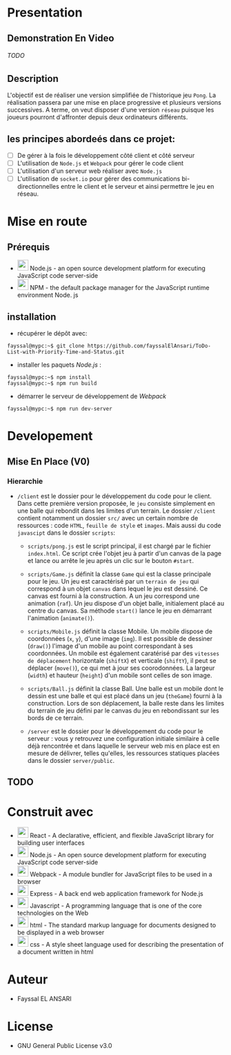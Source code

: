 # Presentation
## Demonstration En Video
###### TODO

## Description
L'objectif est de réaliser une version simplifiée de l'historique jeu `Pong`. La réalisation passera par une mise en place progressive et plusieurs versions successives. A terme, on veut disposer d'une version `réseau` puisque les joueurs pourront d'affronter depuis deux ordinateurs différents.

## les principes abordeés dans ce projet:
* [ ] De gérer à la fois le développement côté client et côté serveur
* [ ] L'utilisation de `Node.js` et `Webpack` pour gérer le code client
* [ ] L'utilisation d'un serveur web réaliser avec `Node.js`
* [ ] L'utilisation de `socket.io` pour gérer des communications bi-directionnelles entre le client et le serveur et ainsi permettre le jeu en réseau.

# Mise en route
## Prérequis
* <img src="https://icon-library.com/images/nodejs-icon/nodejs-icon-7.jpg" width="25">  Node.js - an open source development platform for executing JavaScript code server-side
* <img src="https://seeklogo.com/images/N/npm-logo-01B8642EDD-seeklogo.com.png" width="25">  NPM - the default package manager for the JavaScript runtime environment Node. js

## installation
* récupérer le dépôt avec:
```console
fayssal@mypc:~$ git clone https://github.com/fayssalElAnsari/ToDo-List-with-Priority-Time-and-Status.git
```
* installer les paquets *Node.js* :
 ```console
 fayssal@mypc:~$ npm install
 fayssal@mypc:~$ npm run build
```
 * démarrer le serveur de développement de *Webpack*
 ```console
 fayssal@mypc:~$ npm run dev-server
 ```

# Developement
## Mise En Place (V0)
### Hierarchie

* `/client` est le dossier pour le développement du code pour le client. Dans cette première version proposée, le `jeu` consiste simplement en une balle qui rebondit dans les limites d'un terrain.
Le dossier `/client` contient notamment un dossier `src/` avec un certain nombre de ressources : code `HTML`, `feuille de style` et `images`. Mais aussi du code `javascipt` dans le dossier `scripts`:

    *   `scripts/pong.js` est le script principal, il est chargé par le fichier `index.html`. Ce script crée l'objet jeu à partir d'un canvas de la page et lance ou arrête le jeu après un clic sur le bouton `#start`.

    *   `scripts/Game.js` définit la classe `Game` qui est la classe principale pour le jeu. Un jeu est caractérisé par un `terrain de jeu` qui correspond à un objet `canvas` dans lequel le jeu est dessiné. Ce canvas est fourni à la construction. A un jeu correspond une animation (`raf`). Un jeu dispose d'un objet balle, initialement placé au centre du canvas. Sa méthode `start()` lance le jeu en démarrant l'animation (`animate()`).

    *   `scripts/Mobile.js` définit la classe Mobile. Un mobile dispose de coordonnées (`x`, `y`), d'une image (`img`). Il est possible de dessiner (`draw()`) l'image d'un mobile au point correspondant à ses coordonnées. Un mobile est également caratérisé par des `vitesses de déplacement` horizontale (`shiftX`) et verticale (`shiftY`), il peut se déplacer (`move()`), ce qui met à jour ses coorodonnées. La largeur (`width`) et hauteur (`height`) d'un mobile sont celles de son image.

    *   `scripts/Ball.js` définit la classe Ball. Une balle est un mobile dont le dessin est une balle et qui est placé dans un jeu (`theGame`) fourni à la construction. Lors de son déplacement, la balle reste dans les limites du terrain de jeu défini par le canvas du jeu en rebondissant sur les bords de ce terrain.
    
    *   `/server` est le dossier pour le développement du code pour le serveur : vous y retrouvez une configuration initiale similaire à celle déjà rencontrée et dans laquelle le serveur web mis en place est en mesure de délivrer, telles qu'elles, les ressources statiques placées dans le dossier `server/public`.

## TODO



# Construit avec
* <img src="https://image.pngaaa.com/896/2507896-middle.png" width="25"> React - A declarative, efficient, and flexible JavaScript library for building user interfaces
* <img src="https://icon-library.com/images/nodejs-icon/nodejs-icon-7.jpg" width="25">  Node.js - An open source development platform for executing JavaScript code server-side
* <img src="https://webpack.js.org/icon-pwa-512x512.d3dae4189855b3a72ff9.png" width="25">  Webpack - A module bundler for JavaScript files to be used in a browser
* <img src="https://ih1.redbubble.net/image.438908244.6144/st,small,507x507-pad,600x600,f8f8f8.u2.jpg" width="25">  Express - A back end web application framework for Node.js
* <img src="https://icons-for-free.com/iconfiles/png/512/super+tiny+icons+javascript-1324450741921820748.png" width="25">  Javascript  - A programming language that is one of the core technologies on the Web
* <img src="https://freeiconshop.com/wp-content/uploads/edd/html-flat.png" width="25">  html  - The standard markup language for documents designed to be displayed in a web browser
* <img src="https://cdn-icons-png.flaticon.com/512/29/29088.png" width="25">  css - A style sheet language used for describing the presentation of a document written in html

# Auteur
* Fayssal EL ANSARI

# License
* GNU General Public License v3.0